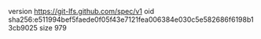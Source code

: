 version https://git-lfs.github.com/spec/v1
oid sha256:e511994bef5faede0f05f43e7121fea006384e030c5e582686f6198b13cb9025
size 979

